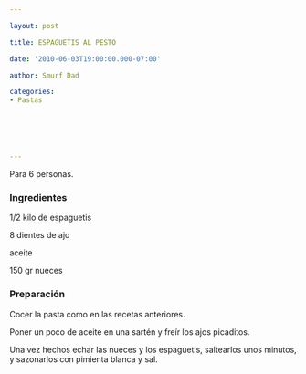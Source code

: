 ```yaml
---

layout: post

title: ESPAGUETIS AL PESTO

date: '2010-06-03T19:00:00.000-07:00'

author: Smurf Dad

categories:
- Pastas






---
```


Para 6 personas.

<h3>Ingredientes</h3>

1/2 kilo de espaguetis

8 dientes de ajo

aceite

150 gr nueces

<h3>Preparación</h3>

Cocer la pasta como en las recetas anteriores.

Poner un poco de aceite en una sartén y freír los ajos picaditos.

Una vez hechos echar las nueces y los espaguetis, saltearlos unos minutos, y sazonarlos con pimienta blanca y sal.

